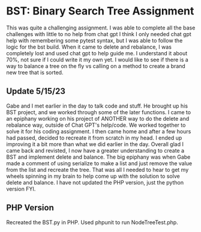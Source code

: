 # BST: Binary Search Tree Assignment

This was quite a challenging assignment. I was able to complete all the base challenges with little to no help from chat gpt
I think I only needed chat gpt help with remembering some pytest syntax, but I was able to follow the logic for the bst build.
When it came to delete and rebalance, I was completely lost and used chat gpt to help guide me. I understand it about 70%,
not sure if I could write it my own yet. I would like to see if there is a way to balance a tree on the fly vs calling on a method
to create a brand new tree that is sorted.

## Update 5/15/23
Gabe and I met earlier in the day to talk code and stuff. He brought up his BST project, and we worked through some of the later functions. 
I came to an epiphany working on his project of ANOTHER way to do the delete and rebalance way, outside of Chat GPT's help/code. 
We worked together to solve it for his coding assignment. I then came home and after a few hours had passed, decided to recreate it from scratch
in my head. I ended up improving it a bit more than what we did earlier in the day. Overall glad I came back and revisted, I now have a greater understanding
to create a BST and implement delete and balance. The big epiphany was when Gabe made a comment of using serialize to make a list and just remove the value from the
list and recreate the tree. That was all I needed to hear to get my wheels spinning in my brain to help come up with the solution to solve delete and balance. 
I have not updated the PHP version, just the python version FYI.

## PHP Version

Recreated the BST.py in PHP. Used phpunit to run NodeTreeTest.php.
